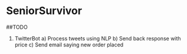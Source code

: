 # SeniorSurvivor
##TODO

1. TwitterBot
	a) Process tweets using NLP
	b) Send back response with price
	c) Send email saying new order placed

